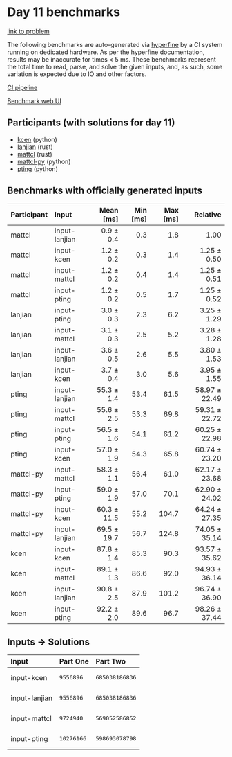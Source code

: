 # Day 11 benchmarks

[link to problem](https://adventofcode.com/2023/day/11)

The following benchmarks are auto-generated via
[hyperfine](https://github.com/sharkdp/hyperfine) by a CI system running on
dedicated hardware. As per the hyperfine documentation, results may be
inaccurate for times < 5 ms. These benchmarks represent the total time to read,
parse, and solve the given inputs, and, as such, some variation is expected due
to IO and other factors.

[CI pipeline](http://ci.papercode.net:8080/teams/main/pipelines/aoc2023)

[Benchmark web UI](https://aoc.ancalagon.black)


## Participants (with solutions for day 11)

- [kcen](https://github.com/kcen/aoc2023) (python)
- [lanjian](https://github.com/lanjian/aoc-2023) (rust)
- [mattcl](https://github.com/mattcl/aoc2023) (rust)
- [mattcl-py](https://github.com/mattcl/aoc2023-py) (python)
- [pting](https://github.com/pting/aoc2023) (python)


## Benchmarks with officially generated inputs

| Participant | Input | Mean [ms] | Min [ms] | Max [ms] | Relative |
|:---|:---|---:|---:|---:|---:|
| mattcl | input-lanjian | 0.9 ± 0.4 | 0.3 | 1.8 | 1.00 |
| mattcl | input-kcen | 1.2 ± 0.2 | 0.3 | 1.4 | 1.25 ± 0.50 |
| mattcl | input-mattcl | 1.2 ± 0.2 | 0.4 | 1.4 | 1.25 ± 0.51 |
| mattcl | input-pting | 1.2 ± 0.2 | 0.5 | 1.7 | 1.25 ± 0.52 |
| lanjian | input-pting | 3.0 ± 0.3 | 2.3 | 6.2 | 3.25 ± 1.29 |
| lanjian | input-mattcl | 3.1 ± 0.3 | 2.5 | 5.2 | 3.28 ± 1.28 |
| lanjian | input-lanjian | 3.6 ± 0.5 | 2.6 | 5.5 | 3.80 ± 1.53 |
| lanjian | input-kcen | 3.7 ± 0.4 | 3.0 | 5.6 | 3.95 ± 1.55 |
| pting | input-lanjian | 55.3 ± 1.4 | 53.4 | 61.5 | 58.97 ± 22.49 |
| pting | input-mattcl | 55.6 ± 2.5 | 53.3 | 69.8 | 59.31 ± 22.72 |
| pting | input-pting | 56.5 ± 1.6 | 54.1 | 61.2 | 60.25 ± 22.98 |
| pting | input-kcen | 57.0 ± 1.9 | 54.3 | 65.8 | 60.74 ± 23.20 |
| mattcl-py | input-mattcl | 58.3 ± 1.1 | 56.4 | 61.0 | 62.17 ± 23.68 |
| mattcl-py | input-pting | 59.0 ± 1.9 | 57.0 | 70.1 | 62.90 ± 24.02 |
| mattcl-py | input-kcen | 60.3 ± 11.5 | 55.2 | 104.7 | 64.24 ± 27.35 |
| mattcl-py | input-lanjian | 69.5 ± 19.7 | 56.7 | 124.8 | 74.05 ± 35.14 |
| kcen | input-kcen | 87.8 ± 1.4 | 85.3 | 90.3 | 93.57 ± 35.62 |
| kcen | input-mattcl | 89.1 ± 1.3 | 86.6 | 92.0 | 94.93 ± 36.14 |
| kcen | input-lanjian | 90.8 ± 2.5 | 87.9 | 101.2 | 96.74 ± 36.90 |
| kcen | input-pting | 92.2 ± 2.0 | 89.6 | 96.7 | 98.26 ± 37.44 |


## Inputs -> Solutions

| Input | Part One | Part Two |
|:---|:---|:---|
|input-kcen|<pre>9556896</pre>|<pre>685038186836</pre>|
|input-lanjian|<pre>9556896</pre>|<pre>685038186836</pre>|
|input-mattcl|<pre>9724940</pre>|<pre>569052586852</pre>|
|input-pting|<pre>10276166</pre>|<pre>598693078798</pre>|
